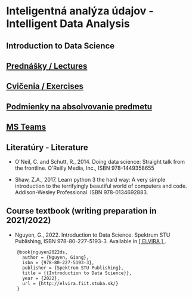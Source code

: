 #  Inteligentná analýza údajov - Intelligent Data Analysis
## Introduction to Data Science

## [Prednášky / Lectures](https://github.com/FIIT-IAU/2021-2022/tree/master/prednasky)

## [Cvičenia / Exercises](https://github.com/FIIT-IAU/2021-2022/tree/master/cvicenia)

## [Podmienky na absolvovanie predmetu](https://github.com/FIIT-IAU/2021-2022/blob/main/rozne/README.md) 

## [MS Teams](https://teams.microsoft.com/l/team/19%3aG8St_uY30w69nQiXUAA-g9CiwZHvUm4w5qg2g5eK7w01%40thread.tacv2/conversations?groupId=789f7258-db27-499d-a196-dea8bd564bb7&tenantId=25733538-6b16-4aa3-8ed6-297eb79b8e06)


Literatúry - Literature
------------
 
- O'Neil, C. and Schutt, R., 2014. Doing data science: Straight talk from the frontline. O'Reilly Media, Inc., ISBN 978-1449358655 

- Shaw, Z.A., 2017. Learn python 3 the hard way: A very simple introduction to the terrifyingly beautiful world of computers and code. Addison-Wesley Professional. ISBN 978-0134692883.

Course textbook (writing preparation in 2021/2022) 
------------
- Nguyen, G., 2022. Introduction to Data Science. Spektrum STU Publishing, ISBN 978-80-227-5193-3. Available in [ [ ELVIRA ] ](http://elvira.fiit.stuba.sk/).
```
    @book{nguyen2022ds,   
      author = {Nguyen, Giang},  
      isbn = {978-80-227-5193-3},   
      publisher = {Spektrum STU Publishing},  
      title = {{Introduction to Data Science}},  
      year = {2022},
      url = {http://elvira.fiit.stuba.sk/}
    }
```
